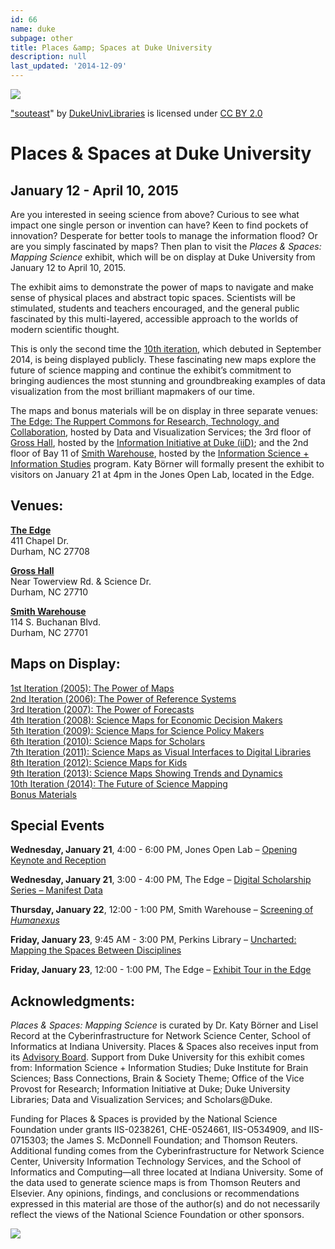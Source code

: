 ```yaml
---
id: 66
name: duke
subpage: other
title: Places &amp; Spaces at Duke University
description: null
last_updated: '2014-12-09'
---
```

![](images/duke/bostock_library2.jpg)  

["souteast](https://www.flickr.com/photos/dukeunivlibraries/4481941330/in/set-72157634654818778)" by [DukeUnivLibraries](https://www.flickr.com/photos/dukeunivlibraries/) is licensed under [CC BY 2.0](http://creativecommons.org/licenses/by/2.0/)

Places & Spaces at Duke University
==================================

January 12 - April 10, 2015
---------------------------

Are you interested in seeing science from above? Curious to see what impact one single person or invention can have? Keen to find pockets of innovation? Desperate for better tools to manage the information flood? Or are you simply fascinated by maps? Then plan to visit the _Places & Spaces: Mapping Science_ exhibit, which will be on display at Duke University from January 12 to April 10, 2015.  
  
The exhibit aims to demonstrate the power of maps to navigate and make sense of physical places and abstract topic spaces. Scientists will be stimulated, students and teachers encouraged, and the general public fascinated by this multi-layered, accessible approach to the worlds of modern scientific thought.  
  
This is only the second time the [10th iteration](/iteration/10/ "10th iteration"), which debuted in September 2014, is being displayed publicly. These fascinating new maps explore the future of science mapping and continue the exhibit’s commitment to bringing audiences the most stunning and groundbreaking examples of data visualization from the most brilliant mapmakers of our time.  
  
The maps and bonus materials will be on display in three separate venues: [The Edge: The Ruppert Commons for Research, Technology, and Collaboration](http://library.duke.edu/edge), hosted by Data and Visualization Services; the 3rd floor of [Gross Hall](http://sites.duke.edu/grosshall/), hosted by the [Information Initiative at Duke (iiD)](http://bigdata.duke.edu/); and the 2nd floor of Bay 11 of [Smith Warehouse](http://myatlascms.com/map/?id=21&mrkIid=2871), hosted by the [Information Science + Information Studies](http://isis.duke.edu/) program. Katy Börner will formally present the exhibit to visitors on January 21 at 4pm in the Jones Open Lab, located in the Edge.

Venues:
-------

**[The Edge](http://library.duke.edu/edge)**  
411 Chapel Dr.  
Durham, NC 27708

**[Gross Hall](http://sites.duke.edu/grosshall/)**  
Near Towerview Rd. & Science Dr.  
Durham, NC 27710

**[Smith Warehouse](http://myatlascms.com/map/?id=21&mrkIid=2871)**  
114 S. Buchanan Blvd.  
Durham, NC 27701

Maps on Display:
----------------

[1st Iteration (2005): The Power of Maps](/iteration/1 "Iteration I")  
[2nd Iteration (2006): The Power of Reference Systems](/iteration/2 "Iteration II")  
[3rd Iteration (2007): The Power of Forecasts](/iteration/3 "Iteration III")  
[4th Iteration (2008): Science Maps for Economic Decision Makers](/iteration/4 "Iteration IV")  
[5th Iteration (2009): Science Maps for Science Policy Makers](/iteration/5 "Iteration V")  
[6th Iteration (2010): Science Maps for Scholars](/iteration/6 "Iteration VI")  
[7th Iteration (2011): Science Maps as Visual Interfaces to Digital Libraries](/iteration/7 "Iteration VII")  
[8th Iteration (2012): Science Maps for Kids](/iteration/8 "Iteration VIII")  
[9th Iteration (2013): Science Maps Showing Trends and Dynamics](/iteration/9 "Iteration IX")  
[10th Iteration (2014): The Future of Science Mapping](/iteration/10 "Iteration X")  
[Bonus Materials](/bonus_materials.html "Bonus Materials")

Special Events
--------------

**Wednesday, January 21**, 4:00 - 6:00 PM, Jones Open Lab – [Opening Keynote and Reception](http://sites.duke.edu/scimaps/events/opening/ "Opening Keynote and Reception")

**Wednesday, January 21**, 3:00 - 4:00 PM, The Edge – [Digital Scholarship Series – Manifest Data](http://sites.duke.edu/scimaps/events/dss/ "Digital Scholarship Series – Manifest Data")

**Thursday, January 22**, 12:00 - 1:00 PM, Smith Warehouse – [Screening of _Humanexus_](http://sites.duke.edu/scimaps/events/humanexus/ "Screening of <em>Humanexus</em>")

**Friday, January 23**, 9:45 AM - 3:00 PM, Perkins Library – [Uncharted: Mapping the Spaces Between Disciplines](http://sites.duke.edu/scimaps/events/uncharted/ "Uncharted: Mapping the Spaces Between Disciplines")

**Friday, January 23**, 12:00 - 1:00 PM, The Edge – [Exhibit Tour in the Edge](http://sites.duke.edu/scimaps/events/edgetour/ "Exhibit Tour in the Edge")

Acknowledgments:
----------------

_Places & Spaces: Mapping Science_ is curated by Dr. Katy Börner and Lisel Record at the Cyberinfrastructure for Network Science Center, School of Informatics at Indiana University. Places & Spaces also receives input from its [Advisory Board](advisory_board.html). Support from Duke University for this exhibit comes from: Information Science + Information Studies; Duke Institute for Brain Sciences; Bass Connections, Brain & Society Theme; Office of the Vice Provost for Research; Information Initiative at Duke; Duke University Libraries; Data and Visualization Services; and Scholars@Duke.  
  
Funding for Places & Spaces is provided by the National Science Foundation under grants IIS-0238261, CHE-0524661, IIS-O534909, and IIS-0715303; the James S. McDonnell Foundation; and Thomson Reuters. Additional funding comes from the Cyberinfrastructure for Network Science Center, University Information Technology Services, and the School of Informatics and Computing—all three located at Indiana University. Some of the data used to generate science maps is from Thomson Reuters and Elsevier. Any opinions, findings, and conclusions or recommendations expressed in this material are those of the author(s) and do not necessarily reflect the views of the National Science Foundation or other sponsors.

![](images/duke/duke_sponsors.jpg)